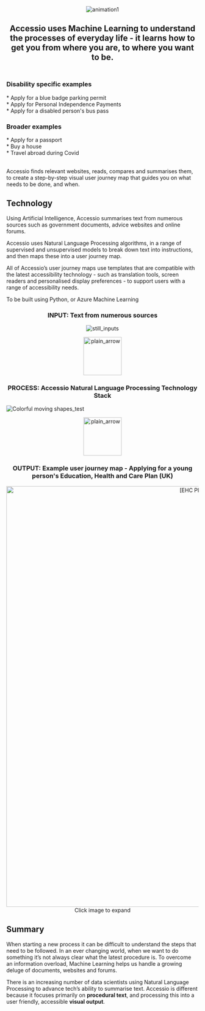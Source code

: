 <p align="center">
<img src="https://media.giphy.com/media/IIWi4Qwtl5mM9JbMF4/giphy.gif" alt="animation1" />
</p>

<h2 align="center"> Accessio uses Machine Learning to understand the processes of everyday life - it learns how to get you from where you are, to where you want to be.<br><br></h2>
 
<h3>Disability specific examples</h3>
* Apply for a blue badge parking permit<br>
* Apply for Personal Independence Payments<br>
* Apply for a disabled person's bus pass
 
<h3>Broader examples</h3>
* Apply for a passport<br>
* Buy a house<br>
* Travel abroad during Covid<br><br>
 
Accessio finds relevant websites, reads, compares and summarises them, to create a step-by-step visual user journey map that guides you on what needs to be done, and when.
 
<h2>Technology</h2>

Using Artificial Intelligence, Accessio summarises text from numerous sources such as government documents, advice websites and online forums. 
 
Accessio uses Natural Language Processing algorithms, in a range of supervised and unsupervised models to break down text into instructions, and then maps these into a user journey map.
 
All of Accessio’s user journey maps use templates that are compatible with the latest accessibility technology - such as translation tools, screen readers and personalised display preferences - to support users with a range of accessibility needs.

To be built using Python, or Azure Machine Learning

<h3 align="center">INPUT: Text from numerous sources</h3>
<p align="center"> <img src="https://user-images.githubusercontent.com/61777002/145097309-abc181da-0d06-4bf6-9a81-ba5697a7b591.png" alt="still_inputs" /> </p>
<p align="center"> <img width="100" src="https://user-images.githubusercontent.com/61777002/145086586-ca25b590-6565-4a28-9a64-27fa1c3ff354.png" alt="plain_arrow" /> </p>
<h3 align="center">PROCESS: Accessio Natural Language Processing Technology Stack</h3>
 
![Colorful moving shapes_test](https://user-images.githubusercontent.com/61777002/145085863-360c9425-e331-4347-9af9-f061f09e0237.gif)
 
<p align="center"> <img width="100" src="https://user-images.githubusercontent.com/61777002/145086586-ca25b590-6565-4a28-9a64-27fa1c3ff354.png" alt="plain_arrow" /> </p>
<h3 align="center">OUTPUT: Example user journey map - Applying for a young person's Education, Health and Care Plan (UK) </h3>
<p align="center"><img width="1100" alt="[EHC Plan Application Process]" src="https://user-images.githubusercontent.com/61777002/145069264-c4410ab9-953c-4dbe-b0f8-2e536fd741d7.png"> Click image to expand</p>

<h2>Summary</h2>
 
When starting a new process it can be difficult to understand the steps that need to be followed. In an ever changing world, when we want to do something it’s not always clear what the latest procedure is. To overcome an information overload, Machine Learning helps us handle a growing deluge of documents, websites and forums.
 
There is an increasing number of data scientists using Natural Language Processing to advance tech’s ability to summarise text. Accessio is different because it focuses primarily on **procedural text**, and processing this into a user friendly, accessible **visual output**.
